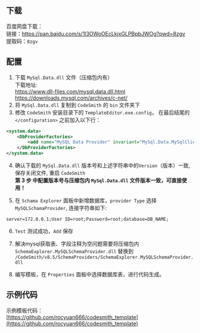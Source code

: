 ## 下载

百度网盘下载：  
链接：[https://pan.baidu.com/s/1l3OWoOEcLkjxGLPBpbJWOg?pwd=8zgv ](https://pan.baidu.com/s/1l3OWoOEcLkjxGLPBpbJWOg?pwd=8zgv )  
提取码：`8zgv`

## 配置

1. 下载 `MySql.Data.dll` 文件（压缩包内有）  
下载地址:   
https://www.dll-files.com/mysql.data.dll.html  
https://downloads.mysql.com/archives/c-net/  
2. 将 `MySql.Data.dll` 复制到 `CodeSmith` 的 `bin` 文件夹下
3. 修改 `CodeSmith` 安装目录下的 `TemplateEditor.exe.config`， 在最后结尾的 `</configuration>` 之前加入以下行：

```xml
<system.data>
    <DbProviderFactories>
        <add name="MySQL Data Provider" invariant="MySql.Data.MySqlClient" description=".Net Framework Data Provider for MySQL" type="MySql.Data.MySqlClient.MySqlClientFactory, MySql.Data, Version=8.0.16.0, Culture=neutral, PublicKeyToken=c5687fc88969c44d" />
    </DbProviderFactories>
</system.data>
```

4. 确认下载的 `MySql.Data.dll` 版本号和上述字符串中的`Version`（版本）一致, 保存关闭文件, 重启 `CodeSmith`  
**第 3 步 中配置版本号与压缩包内 `MySql.Data.dll` 文件版本一致，可直接使用！**

5. 在 `Schama Explorer` 面板中新增数据库，`provider Type` 选择 `MySQLSchamaProvider`, 连接字符串如下:

```
server=172.0.0.1;User ID=root;Password=root;database=DB_NAME;
```

6. `Test` 测试成功，`Add` 保存

7. 解决mysql获取表、字段注释为空问题需要将压缩包内 `SchemaExplorer.MySQLSchemaProvider.dll` 替换到 `/CodeSmith/v8.5/SchemaProviders/SchemaExplorer.MySQLSchemaProvider.dll`

8. 编写模板，在 `Properties` 面板中选择数据库表，进行代码生成。

## 示例代码

示例模板代码：  
[https://github.com/rocyuan666/codesmith_template](https://github.com/rocyuan666/codesmith_template)
